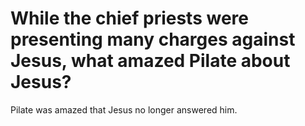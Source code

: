 # While the chief priests were presenting many charges against Jesus, what amazed Pilate about Jesus?

Pilate was amazed that Jesus no longer answered him.
